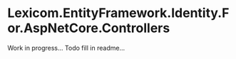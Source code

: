 ﻿# Lexicom.EntityFramework.Identity.For.AspNetCore.Controllers

Work in progress...
Todo fill in readme...